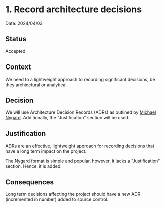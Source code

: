 # 1. Record architecture decisions

Date: 2024/04/03

## Status

Accepted

## Context

We need to a lightweight approach to recording significant decisions, be they archiectural or analytical.

## Decision

We will use Architecture Decision Records (ADRs) as outlined by [Michael Nygard](https://www.cognitect.com/blog/2011/11/15/documenting-architecture-decisions). Additionally, the "Justification" section will be used.

## Justification

ADRs are an effective, lightweight approach for recording decisions that have a long term impact on the project.

The Nygard format is simple and popular, however, it lacks a "Justification" section. Hence, it is added.

## Consequences

Long term decisions affecting the project should have a new ADR (incremented in number) added to source control.

